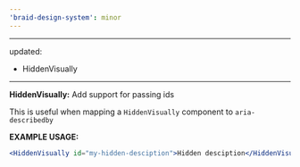```yaml
---
'braid-design-system': minor
---
```


---
updated:
  - HiddenVisually 
---

**HiddenVisually:** Add support for passing ids

This is useful when mapping a `HiddenVisually` component to `aria-describedby`

**EXAMPLE USAGE:**
```jsx
<HiddenVisually id="my-hidden-desciption">Hidden desciption</HiddenVisually>
```
